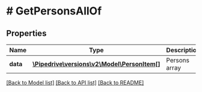 # # GetPersonsAllOf

## Properties

Name | Type | Description | Notes
------------ | ------------- | ------------- | -------------
**data** | [**\Pipedrive\versions\v2\Model\PersonItem[]**](PersonItem.md) | Persons array | [optional]

[[Back to Model list]](../README.md#documentation-for-models) [[Back to API list]](../README.md#documentation-for-api-endpoints) [[Back to README]](../README.md)
